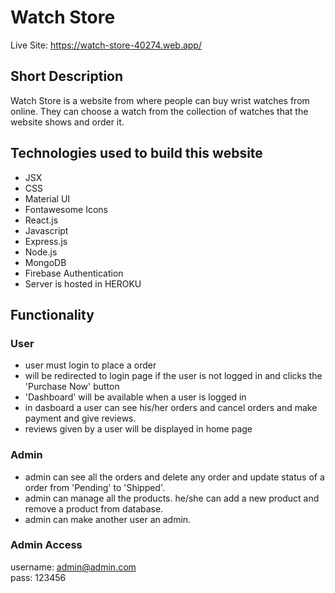 # Watch Store

Live Site: https://watch-store-40274.web.app/

## Short Description

Watch Store is a website from where people can buy wrist watches from online. They can choose a watch from the collection of watches that the website shows and order it.

## Technologies used to build this website
- JSX
- CSS
- Material UI
- Fontawesome Icons
- React.js
- Javascript
- Express.js
- Node.js
- MongoDB
- Firebase Authentication
- Server is hosted in HEROKU

## Functionality

### User </br>
- user must login to place a order
- will be redirected to login page if the user is not logged in and clicks the 'Purchase Now' button
- 'Dashboard' will be available when a user is logged in
- in dasboard a user can see his/her orders and cancel orders and make payment and give reviews.
- reviews given by a user will be displayed in home page

### Admin
- admin can see all the orders and delete any order and update status of a order from 'Pending' to 'Shipped'.
- admin can manage all the products. he/she can add a new product and remove a product from database.
- admin can make another user an admin.

### Admin Access
username: admin@admin.com </br>
pass: 123456


